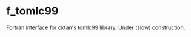 # f_tomlc99
Fortran interface for cktan's [tomlc99](https://github.com/cktan/tomlc99) library. Under (slow) construction.
